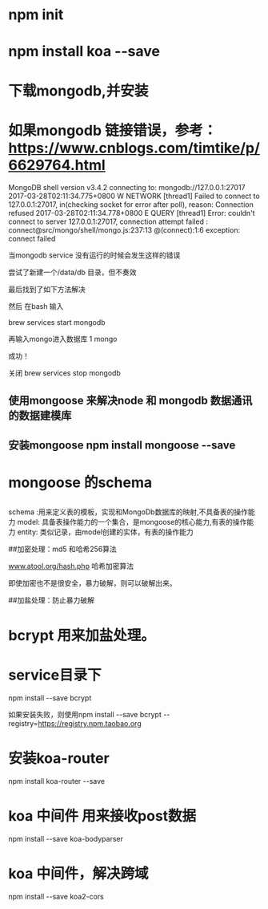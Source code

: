 # npm init 
# npm install koa --save

# 下载mongodb,并安装

# 如果mongodb 链接错误，参考：https://www.cnblogs.com/timtike/p/6629764.html



MongoDB shell version v3.4.2
connecting to: mongodb://127.0.0.1:27017
2017-03-28T02:11:34.775+0800 W NETWORK [thread1] Failed to connect to 127.0.0.1:27017, in(checking socket for error after poll), reason: Connection refused
2017-03-28T02:11:34.778+0800 E QUERY [thread1] Error: couldn't connect to server 127.0.0.1:27017, connection attempt failed :
connect@src/mongo/shell/mongo.js:237:13
@(connect):1:6
exception: connect failed


当mongodb service 没有运行的时候会发生这样的错误

尝试了新建一个/data/db 目录，但不奏效

 

最后找到了如下方法解决

然后 在bash 输入

brew services start mongodb
 

再输入mongo进入数据库
1
mongo

成功！

关闭
brew services stop mongodb

##  使用mongoose 来解决node 和 mongodb 数据通讯的数据建模库

## 安装mongoose  npm install mongoose --save


# mongoose 的schema

## 
schema :用来定义表的模板，实现和MongoDb数据库的映射,不具备表的操作能力
model: 具备表操作能力的一个集合，是mongoose的核心能力,有表的操作能力
entity: 类似记录，由model创建的实体，有表的操作能力


##加密处理：md5 和哈希256算法

www.atool.org/hash.php 哈希加密算法


即使加密也不是很安全，暴力破解，则可以破解出来。

##加盐处理：防止暴力破解


# bcrypt 用来加盐处理。


# service目录下
 npm install --save bcrypt

 如果安装失败，则使用npm install --save bcrypt --registry=https://registry.npm.taobao.org

 
# 安装koa-router

npm install koa-router --save

# koa 中间件 用来接收post数据
npm install --save koa-bodyparser


# koa 中间件，解决跨域

npm install --save koa2-cors

